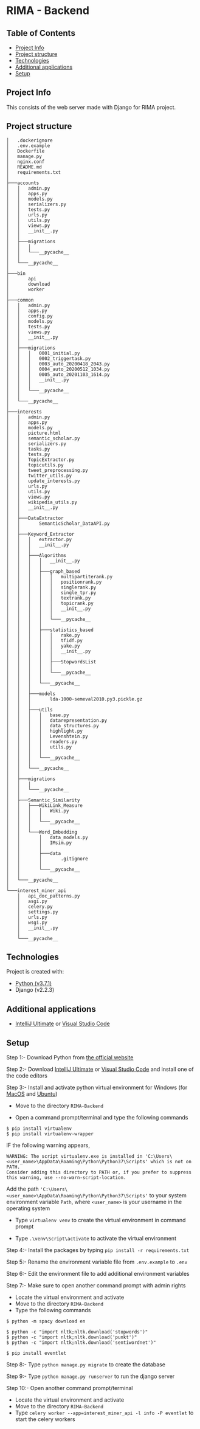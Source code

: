 # RIMA - Backend

## Table of Contents

* [Project Info](#project-info)
* [Project structure](#project-structure)
* [Technologies](#technologies)
* [Additional applications](#Additional-applications)
* [Setup](#setup)

## Project Info

This consists of the web server made with Django for RIMA project.

## Project structure
```
│   .dockerignore
│   .env.example
│   Dockerfile
│   manage.py
│   nginx.conf
│   README.md
│   requirements.txt
│
├───accounts
│   │   admin.py
│   │   apps.py
│   │   models.py
│   │   serializers.py
│   │   tests.py
│   │   urls.py
│   │   utils.py
│   │   views.py
│   │   __init__.py
│   │
│   ├───migrations
│   │   │
│   │   └───__pycache__
│   │
│   └───__pycache__
│
├───bin
│       api
│       download
│       worker
│
├───common
│   │   admin.py
│   │   apps.py
│   │   config.py
│   │   models.py
│   │   tests.py
│   │   views.py
│   │   __init__.py
│   │
│   ├───migrations
│   │   │   0001_initial.py
│   │   │   0002_triggertask.py
│   │   │   0003_auto_20200418_2043.py
│   │   │   0004_auto_20200512_1034.py
│   │   │   0005_auto_20201103_1614.py
│   │   │   __init__.py
│   │   │
│   │   └───__pycache__
│   │
│   └───__pycache__
│
├───interests
│   │   admin.py
│   │   apps.py
│   │   models.py
│   │   picture.html
│   │   semantic_scholar.py
│   │   serializers.py
│   │   tasks.py
│   │   tests.py
│   │   TopicExtractor.py
│   │   topicutils.py
│   │   tweet_preprocessing.py
│   │   twitter_utils.py
│   │   update_interests.py
│   │   urls.py
│   │   utils.py
│   │   views.py
│   │   wikipedia_utils.py
│   │   __init__.py
│   │
│   ├───DataExtractor
│   │       SemanticScholar_DataAPI.py
│   │
│   ├───Keyword_Extractor
│   │   │   extractor.py
│   │   │   __init__.py
│   │   │
│   │   ├───Algorithms
│   │   │   │   __init__.py
│   │   │   │
│   │   │   ├───graph_based
│   │   │   │   │   multipartiterank.py
│   │   │   │   │   positionrank.py
│   │   │   │   │   singlerank.py
│   │   │   │   │   single_tpr.py
│   │   │   │   │   textrank.py
│   │   │   │   │   topicrank.py
│   │   │   │   │   __init__.py
│   │   │   │   │
│   │   │   │   └───__pycache__
│   │   │   │
│   │   │   ├───statistics_based
│   │   │   │   │   rake.py
│   │   │   │   │   tfidf.py
│   │   │   │   │   yake.py
│   │   │   │   │   __init__.py
│   │   │   │   │
│   │   │   │   ├───StopwordsList
│   │   │   │   │
│   │   │   │   └───__pycache__
│   │   │   │
│   │   │   └───__pycache__
│   │   │
│   │   ├───models
│   │   │       lda-1000-semeval2010.py3.pickle.gz
│   │   │
│   │   ├───utils
│   │   │   │   base.py
│   │   │   │   datarepresentation.py
│   │   │   │   data_structures.py
│   │   │   │   highlight.py
│   │   │   │   Levenshtein.py
│   │   │   │   readers.py
│   │   │   │   utils.py
│   │   │   │
│   │   │   └───__pycache__
│   │   │
│   │   └───__pycache__
│   │
│   ├───migrations
│   │   │
│   │   └───__pycache__
│   │
│   ├───Semantic_Similarity
│   │   ├───WikiLink_Measure
│   │   │   │   Wiki.py
│   │   │   │
│   │   │   └───__pycache__
│   │   │
│   │   └───Word_Embedding
│   │       │   data_models.py
│   │       │   IMsim.py
│   │       │
│   │       ├───data
│   │       │       .gitignore
│   │       │
│   │       └───__pycache__
│   │
│   └───__pycache__
│
└───interest_miner_api
    │   api_doc_patterns.py
    │   asgi.py
    │   celery.py
    │   settings.py
    │   urls.py
    │   wsgi.py
    │   __init__.py
    │
    └───__pycache__
```

## Technologies

Project is created with:

- [Python (v3.7.1)](https://www.python.org/downloads/release/python-371/)
- Django (v2.2.3)

## Additional applications

- [IntelliJ Ultimate](https://www.jetbrains.com/de-de/idea/download/#section=windows) or [Visual Studio Code](https://code.visualstudio.com/download)


## Setup

Step 1:- Download Python from [the official website](https://www.python.org/downloads/release/python-371/)

Step 2:- Download [IntelliJ Ultimate](https://www.jetbrains.com/de-de/idea/download/#section=windows) or [Visual Studio Code](https://code.visualstudio.com/download) and install one of the code editors

Step 3:- Install and activate python virtual environment for Windows (for [MacOS](https://programwithus.com/learn/python/pip-virtualenv-mac) and [Ubuntu](https://linuxize.com/post/how-to-create-python-virtual-environments-on-ubuntu-18-04/))

- Move to the directory ``RIMA-Backend``
  
- Open a command prompt/terminal and type the following commands

```
$ pip install virtualenv
$ pip install virtualenv-wrapper
```

IF the following warning appears,

```
WARNING: The script virtualenv.exe is installed in 'C:\Users\<user_name>\AppData\Roaming\Python\Python37\Scripts' which is not on PATH.
Consider adding this directory to PATH or, if you prefer to suppress this warning, use --no-warn-script-location.
```

Add the path ``'C:\Users\<user_name>\AppData\Roaming\Python\Python37\Scripts'`` to your system environment variable ``Path``, where ``<user_name>`` is your username in the operating system

- Type ``virtualenv venv`` to create the virtual environment in command prompt

- Type ``.\venv\Script\activate`` to activate the virtual environment

Step 4:- Install the packages by typing ``pip install -r requirements.txt``

Step 5:- Rename the environment variable file from ``.env.example`` to ``.env``

Step 6:- Edit the environment file to add additional environment variables

Step 7:- Make sure to open another command prompt with admin rights

- Locate the virtual environment and activate 
- Move to the directory ``RIMA-Backend`` 
- Type the following commands

```
$ python -m spacy download en

$ python -c "import nltk;nltk.download('stopwords')"
$ python -c "import nltk;nltk.download('punkt')"
$ python -c "import nltk;nltk.download('sentiwordnet')"

$ pip install eventlet
```

Step 8:- Type ``python manage.py migrate`` to create the database

Step 9:- Type ``python manage.py runserver`` to run the django server

Step 10:- Open another command prompt/terminal

- Locate the virtual environment and activate
- Move to the directory ``RIMA-Backend``
- Type ``celery worker --app=interest_miner_api -l info -P eventlet`` to start the celery workers

